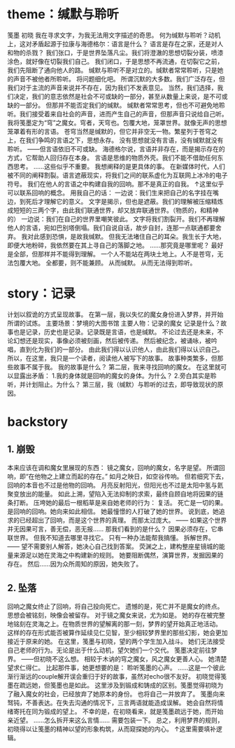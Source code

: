 # theme：缄默与聆听
笺墨 初晓
我在寻求文字，为我无法用文字描述的奇思。
何为缄默与聆听？动机上，这对矛盾起源于拉康与海德格尔：语言是什么？
语言是存在之家，还是对人和物的杀戮？
我们张口，于是世界坠落凡尘。我们将澄澈的思想切裂分装，喷漆涂色，就好像在切裂我们自己。
我们闭口，于是思想不再流通，在切裂它之前，我们先阻断了通向他人的路。
缄默与聆听不是对立的。缄默者常常聆听，只是她的声音不被他者所聆听。
将问题细化吧。
所谓沉默的大多数。我们广泛存在，但我们对于主流的声音来说并不存在，因为我们不发表意见。
当然，我们选择，我们决定，我们的意志依然是社会不可或缺的一部分，甚至从数量上来说，是不可或缺的一部分。
但那并不能否定我们的缄默。
缄默者常常思考，但也不可避免地聆听。我们接受着来自社会的声音，进而产生自己的声音，但那声音只说给自己听。
我将笺墨定为“穹”之魔女。穹者，天穹也。包覆大地，笼罩世界。就像无声的思想笼罩着有形的言语。
苍穹当然是缄默的，但它并非空无一物。繁星列于苍穹之上，在我们争鸣的言语之下，思想永存。
没有思想就没有言语，没有缄默就没有聆听。
——但言语依旧不可或缺。
海德格尔说，言语并非存在，而是揭示存在的方式，它帮助人回归存在本身。
言语是思维的物质外壳。我们不能不借助任何东西思考。
……这些似乎不重要。
我想阐释的是更具体的事。
在新媒体时代，人们被不同的阐释割裂。语言遮蔽现实，将我们之间的联系虚化为互联网上冰冷的电子符号。
我们在他人的言语之中构建自我的回响。那不是真正的自我。
↑这里似乎可以联系回响的概念。
用我自己的话：
一边说：我们生来把自己的名字挂在嘴边，到死后才理解它的意义。
文字是揭示，但也是遮蔽。我们的理解被压缩精炼成短短的三两个字，由此我们联通世界，却又放弃联通世界。（物质的，和精神的）
一边说：我们在自己的世界里嘲笑彼此。
文字将我们割裂开。我们不再理解他人的言语，宛如巴别塔倒塌。我们自说自话，故步自封，连那一点联通都要舍弃。
我对此感到恐惧，是故我缄默。
但我无法堵住自己的耳朵。我生长于大地，即便大地粉碎，我依然要在其上寻自己的落脚之地。
……那究竟是哪里呢？
最好是全部，但那样并不能得到理解。
一个人不能站在两块土地上。人不是苍穹，无法包覆大地。
全都要，则不能兼顾。
从而缄默。
从而无法得到聆听。

# story：记录
计划以叙诡的方式呈现故事。
在第一层，我以失忆的魔女身份进入梦界，并开始所谓的试炼。
主要场景：梦境的大图书馆
主要人物：记录的魔女
记录是什么？故事也是记录，历史也是记录。记录既是言语，也是缄默。
不论过去还是未来，不论幻想还是现实，事像必须被刻画，然后被传递。
然后被纪念，被诵咏，被吟唱，直到化为我们的一部分。
由此我们得以认识他人，由此我们得以认识自己。
所以，在这里，我只是一个读者，阅读他人被写下的故事。
故事种类繁多，但那些故事不属于我。
我的故事是什么？
第二层，我来寻找回响的魔女。
在这里就可以显露出矛盾：
1.我的身体就是回响的魔女的身体。为什么？
2.旁白其实是聆听，并计划阻止。为什么？
第三层，我（缄默）与聆听的过去，即导致现状的原因。

# backstory
## 1. 崩毁 
本来应该在调和魔女里展现的东西：
镜之魔女，回响的魔女，名字是望。
所谓回响，即“在他物之上建立而起的存在。”
如月之映日，如空谷传响。
但若细究下去，回响的本音也不过是他物的回响。
月亮反射阳光，但阳光也不过是太阳中氢与氦聚变放出的能量。
如此上溯，望陷入无法抑制的求索，最终自顾自地将因果的链条打断。
压垮她的最后一根稻草是来自她老师的行为：
复活。
死亡是一切的果。是回响的回响。她向来如此相信。
她最憧憬的人打破了她的世界。
说到底，她追求的已经超出了回响，而是这个世界的真理。
而那太过庞大。
——
如果这个世界并无因果可言，善无偿，恶无报……
那我们看到的是什么？
因果必须存在，它串联世界。
但我不知道去哪里寻找它。
只有一种办法能帮我搞懂。
拆解世界。
——
望不需要别人解答，她决心自己找到答案。
荧渊之上，建构整座星镜城的能量来源足以她在灵海之中构建新的规则。
她要阻断偶然，演算世界，发掘因果的存在。
然后……因为众所周知的原因，她失败了。

## 2. 坠落
回响之魔女终止了回响，将自己投向死亡。
遗憾的是，死亡并不是魔女的终点。
思想会被铭刻，映像会被留存。
对于镜之魔女来说，尤为如是。
她的存在被完整地铭刻在灵海之上。在物质世界的望解离的那一刻，梦界的望开始真正地活动。
这样的存在形式能否被算作延续见仁见智，至少相较梦界里的那些幻影，她会更加接近于原来的她。
在这里，笺墨与初晓，望的两个学生加入战斗。
她们无法接受自己老师的行为。无论是出于什么动机，望欠她们一个交代。
笺墨决定前往梦界。
——但初晓不这么想。
相较于木讷的穹之魔女，风之魔女更善人心。
她清楚望求仁得仁。
比起那件事，她更想要的是：
聆听笺墨的心声。
……这是一个彼此渐行渐远的couple解开误会重归于好的故事，虽然对echo很不友好。
初晓觉得笺墨在疏远她，但笺墨也是如此。
这里涉及到锻成和铸成的区别。笺墨觉得初晓为了融入魔女的社会，已经放弃了她原本的身份。
也将自己一并放弃了。
笺墨向来驽钝，不善表达。在失去沟通的情况下，三言两语就能造成误解。
她会自然将情绪寄托在同为锻成的望上。
不幸的是，在初晓看来，就是笺墨疏远于她，而开始亲近望。
……怎么拆开来这么言情……
需要包装一下。
总之，利用梦界的规则，初晓得以让笺墨的精神以望的形象构筑，从而窥探她的内心。
↑这里需要填补逻辑。